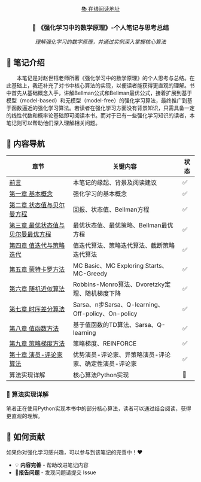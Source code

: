 <div align="center">
  <p><a href="https://wgyhhhh.github.io/Mathematical-Foundations-of-Reinforcement-Learning-Notes/">📚 在线阅读地址</a></p>
  <h3>🤖 《强化学习中的数学原理》-个人笔记与思考总结</h3>
  <p><em>理解强化学习的数学原理，并通过实例深入掌握核心算法</em></p>
</div>

## 🎯 笔记介绍

&emsp;&emsp;本笔记是对赵世钰老师所著《强化学习中的数学原理》的个人思考与总结。在此基础上，我还补充了对书中核心算法的实现，以便读者能获得更直观的理解。书中首先从基础概念入手，讲解Bellman公式和Bellman最优公式，接着扩展到基于模型（model-based）和无模型（model-free）的强化学习算法，最终推广到基于函数逼近的强化学习算法。若读者在强化学习方面没有背景知识，只需具备一定的线性代数和概率论基础即可阅读本书。而对于已有一些强化学习知识的读者，本笔记则可以帮助他们深入理解相关问题。

## 📖 内容导航

| 章节 | 关键内容 | 状态 |
| --- | --- | --- |
| [前言](https://wgyhhhh.github.io/Mathematical-Foundations-of-Reinforcement-Learning-Notes/Preface1/) | 本笔记的缘起、背景及阅读建议 | ✅ |
| [第一章 基本概念](https://wgyhhhh.github.io/Mathematical-Foundations-of-Reinforcement-Learning-Notes/Chapter-1/intro/) | 强化学习的基本概念 | ✅ |
| [第二章 状态值与贝尔曼方程](https://wgyhhhh.github.io/Mathematical-Foundations-of-Reinforcement-Learning-Notes/Chapter-2/intro/) | 回报、状态值、Bellman方程 | ✅ |
| [第三章 最优状态值与贝尔曼最优方程](https://wgyhhhh.github.io/Mathematical-Foundations-of-Reinforcement-Learning-Notes/Chapter-3/intro/) | 最优状态值、最优策略、Bellman最优方程 | ✅ |
| [第四章 值迭代与策略迭代](https://wgyhhhh.github.io/Mathematical-Foundations-of-Reinforcement-Learning-Notes/Chapter-4/intro/) | 值迭代算法、策略迭代算法、截断策略迭代算法 | ✅ |
| [第五章 蒙特卡罗方法](https://wgyhhhh.github.io/Mathematical-Foundations-of-Reinforcement-Learning-Notes/Chapter-5/intro/) | MC Basic、MC Exploring Starts、MC-Greedy | ✅ |
| [第六章 随机近似算法](https://wgyhhhh.github.io/Mathematical-Foundations-of-Reinforcement-Learning-Notes/Chapter-6/intro/) | Robbins-Monro算法、Dvoretzky定理、随机梯度下降 | ✅ |
| [第七章 时序差分算法](https://wgyhhhh.github.io/Mathematical-Foundations-of-Reinforcement-Learning-Notes/Chapter-7/intro/) | Sarsa、n步Sarsa、Q-learning、 Off-policy、On-policy| ✅ |
| [第八章 值函数方法](https://wgyhhhh.github.io/Mathematical-Foundations-of-Reinforcement-Learning-Notes/Chapter-8/intro/) | 基于值函数的TD算法、Sarsa、Q-learning | ✅ |
| [第九章 策略梯度方法](https://wgyhhhh.github.io/Mathematical-Foundations-of-Reinforcement-Learning-Notes/Chapter-9/intro/) | 策略梯度、REINFORCE | ✅ |
| [第十章 演员-评论家算法](https://wgyhhhh.github.io/Mathematical-Foundations-of-Reinforcement-Learning-Notes/Chapter-10/intro/) | 优势演员-评论家、异策略演员-评论家、确定性演员-评论家 | ✅ |
| 算法实现详解 | 核心算法Python实现 | 🚧 |

### 🚧 算法实现详解

笔者正在使用Python实现本书中的部分核心算法，读者可以通过结合阅读，获得更直观的理解。

## 🤝 如何贡献

如果你对强化学习感兴趣，可以参与到该笔记的完善中！❤️

- 💡 **内容完善** - 帮助改进笔记内容
- 📝**报告问题** - 发现问题请提交 Issue
